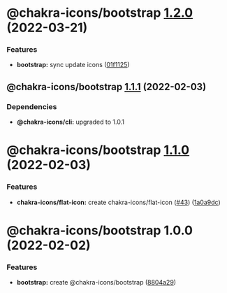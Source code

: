 # @chakra-icons/bootstrap [1.2.0](https://github.com/kodingdotninja/chakra-icons/compare/@chakra-icons/bootstrap@1.1.1...@chakra-icons/bootstrap@1.2.0) (2022-03-21)

### Features

- **bootstrap:** sync update icons ([01f1125](https://github.com/kodingdotninja/chakra-icons/commit/01f1125882f7ee59f7a1ae7144fccd4786d3b343))

## @chakra-icons/bootstrap [1.1.1](https://github.com/kodingdotninja/chakra-icons/compare/@chakra-icons/bootstrap@1.1.0...@chakra-icons/bootstrap@1.1.1) (2022-02-03)

### Dependencies

- **@chakra-icons/cli:** upgraded to 1.0.1

# @chakra-icons/bootstrap [1.1.0](https://github.com/kodingdotninja/chakra-icons/compare/@chakra-icons/bootstrap@1.0.0...@chakra-icons/bootstrap@1.1.0) (2022-02-03)

### Features

- **chakra-icons/flat-icon:** create chakra-icons/flat-icon ([#43](https://github.com/kodingdotninja/chakra-icons/issues/43)) ([1a0a9dc](https://github.com/kodingdotninja/chakra-icons/commit/1a0a9dccc9c5bbbbabb6b0d2e3bd00164b734d29))

# @chakra-icons/bootstrap 1.0.0 (2022-02-02)

### Features

- **bootstrap:** create @chakra-icons/bootstrap ([8804a29](https://github.com/kodingdotninja/chakra-icons/commit/8804a298f69604d984fab36c6ca1080964d0aa0b))
